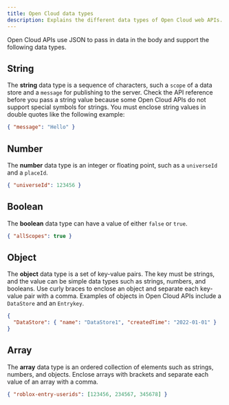 ```yaml
---
title: Open Cloud data types
description: Explains the different data types of Open Cloud web APIs.
---
```


Open Cloud APIs use JSON to pass in data in the body and support the following data types.

## String

The **string** data type is a sequence of characters, such a `scope` of a data store and a `message` for publishing to the server. Check the API reference before you pass a string value because some Open Cloud APIs do not support special symbols for strings. You must enclose string values in double quotes like the following example:

```json title='Example String'
{ "message": "Hello" }
```

## Number

The **number** data type is an integer or floating point, such as a `universeId` and a `placeId`.

```json title='Example Number'
{ "universeId": 123456 }
```

## Boolean

The **boolean** data type can have a value of either `false` or `true`.

```json title='Example Boolean'
{ "allScopes": true }
```

## Object

The **object** data type is a set of key-value pairs. The key must be strings, and the value can be simple data types such as strings, numbers, and booleans. Use curly braces to enclose an object and separate each key-value pair with a comma. Examples of objects in Open Cloud APIs include a `DataStore` and an `Entrykey`.

```json title='Example Object'
{
  "DataStore": { "name": "DataStore1", "createdTime": "2022-01-01" }
}
```

## Array

The **array** data type is an ordered collection of elements such as strings, numbers, and objects. Enclose arrays with brackets and separate each value of an array with a comma.

```json title='Example Array'
{ "roblox-entry-userids": [123456, 234567, 345678] }
```
